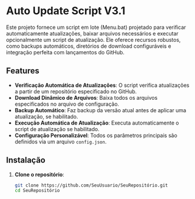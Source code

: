 # Auto Update Script V3.1

Este projeto fornece um script em lote (Menu.bat) projetado para verificar automaticamente atualizações, baixar arquivos necessários e executar opcionalmente um script de atualização. Ele oferece recursos robustos, como backups automáticos, diretórios de download configuráveis e integração perfeita com lançamentos do GitHub.

## Features

- **Verificação Automática de Atualizações**: O script verifica atualizações a partir de um repositório especificado no GitHub.
- **Download Dinâmico de Arquivos**: Baixa todos os arquivos especificados no arquivo de configuração.
- **Backup Automático**: Faz backup da versão atual antes de aplicar uma atualização, se habilitado.
- **Execução Automática de Atualização**: Executa automaticamente o script de atualização se habilitado.
- **Configuração Personalizável**: Todos os parâmetros principais são definidos via um arquivo `config.json`.

## Instalação

1. **Clone o repositório**:
   ```bash
   git clone https://github.com/SeuUsuario/SeuRepositório.git
   cd SeuRepositório




